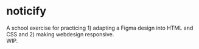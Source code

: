 # noticify
A school exercise for practicing 1) adapting a Figma design into HTML and CSS and 2) making webdesign responsive.  
WIP.
